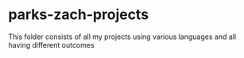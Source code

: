 # parks-zach-projects
This folder consists of all my projects using various languages and all having different outcomes
